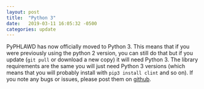 ```yaml
---
layout: post
title:  "Python 3"
date:   2019-03-11 16:05:32 -0500
categories: update
---
```

PyPHLAWD has now officially moved to Python 3. This means that if you were previously using the python 2 version, you can still do that but if you update (`git pull` or download a new copy) it will need Python 3. The library requirements are the same you will just need Python 3 versions (which means that you will probably install with `pip3 install clint` and so on). If you note any bugs or issues, please post them on [github](https://github.com/FePhyFoFum/PyPHLAWD/issues).
